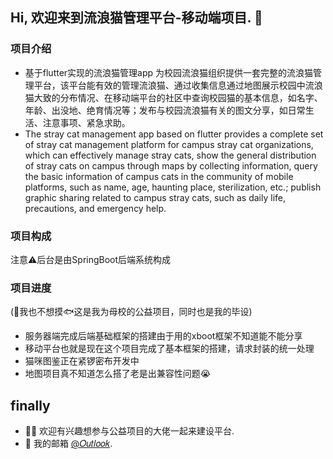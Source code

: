 ## Hi, 欢迎来到流浪猫管理平台-移动端项目. :wave: 
<!-- Introduction -->
### 项目介绍
- 基于flutter实现的流浪猫管理app
为校园流浪猫组织提供一套完整的流浪猫管理平台，该平台能有效的管理流浪猫、通过收集信息通过地图展示校园中流浪猫大致的分布情况、在移动端平台的社区中查询校园猫的基本信息，如名字、年龄、出没地、绝育情况等；发布与校园流浪猫有关的图文分享，如日常生活、注意事项、紧急求助。
- The stray cat management app based on flutter provides a complete set of stray cat management platform for campus stray cat organizations, which can effectively manage stray cats, show the general distribution of stray cats on campus through maps by collecting information, query the basic information of campus cats in the community of mobile platforms, such as name, age, haunting place, sterilization, etc.; publish graphic sharing related to campus stray cats, such as daily life, precautions, and emergency help.
### 项目构成
注意⚠️后台是由SpringBoot后端系统构成
### 项目进度
(🤔我也不想摸🐟这是我为母校的公益项目，同时也是我的毕设)
- 服务器端完成后端基础框架的搭建由于用的xboot框架不知道能不能分享
- 移动平台也就是现在这个项目完成了基本框架的搭建，请求封装的统一处理
- 猫咪图鉴正在紧锣密布开发中
- 地图项目真不知道怎么搭了老是出兼容性问题😭

## finally
- :man_technologist: 欢迎有兴趣想参与公益项目的大佬一起来建设平台.
- :email: 我的邮箱 [@𝑂𝑢𝑡𝑙𝑜𝑜𝑘](mailto:lairenlong99@gmail.com).
